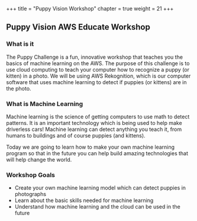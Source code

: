 +++
title = "Puppy Vision Workshop"
chapter = true
weight = 21
+++

## Puppy Vision AWS Educate Workshop

### What is it

The Puppy Challenge is a fun, innovative workshop that teaches you the basics of machine learning on the AWS. The purpose of this challenge is to use cloud computing to teach your computer how to recognize a puppy (or kitten) in a photo. We will be using AWS Rekognition, which is our computer software that uses machine learning to detect if puppies (or kittens) are in the photo.

### What is Machine Learning

Machine learning is the science of getting computers to use math to detect patterns. It is an important technology which is being used to help make driverless cars! Machine learning can detect anything you teach it, from humans to buildings and of course puppies (and kittens).

Today we are going to learn how to make your own machine learning program so that in the future you can help build amazing technologies that will help change the world.

### Workshop Goals

* Create your own machine learning model which can detect puppies in photographs
* Learn about the basic skills needed for machine learning
* Understand how machine learning and the cloud can be used in the future
